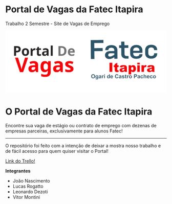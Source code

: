 # Portal de Vagas da Fatec Itapira
Trabalho 2 Semestre - Site de Vagas de Emprego

![image](trivagasHTML/img/Logo.png)

<h1> O Portal de Vagas da Fatec Itapira</h1>
<p>Encontre sua vaga de estágio ou contrato de emprego com dezenas de empresas parceiras, exclusivamente
                para alunos Fatec!</p>
<hr>                
<p>O repositório foi feito com a intenção de deixar a mostra nosso trabalho e de fácil acesso para quem quiser visitar o Portal!</p>

<a href="https://trello.com/b/GTUbGxAW/projeto-interdisciplinar"> Link do Trello! </a>
  
<b> Integrantes </b>
*  João Nascimento
*  Lucas Rogatto
*  Leonardo Dezoti
*  Vitor Montini
